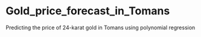 # Gold_price_forecast_in_Tomans
Predicting the price of 24-karat gold in Tomans using polynomial regression
